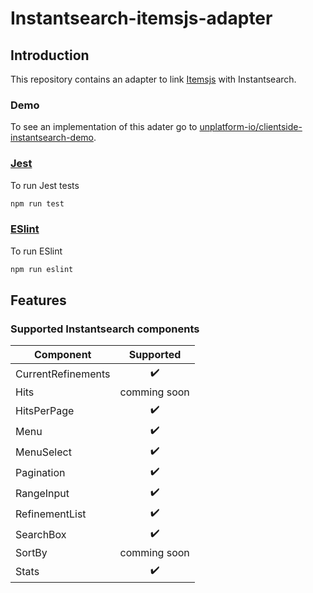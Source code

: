 # Instantsearch-itemsjs-adapter
## Introduction
This repository contains an adapter to link [Itemsjs](https://www.npmjs.com/package/itemsjs) with Instantsearch.

### Demo
To see an implementation of this adater go to [unplatform-io/clientside-instantsearch-demo](https://github.com/unplatform-io/clientside-instantsearch-demo).

### [Jest](https://jestjs.io/)
To run Jest tests
```bash
npm run test
```

### [ESlint](https://eslint.org/)
To run ESlint
```bash
npm run eslint
```

## Features
### Supported Instantsearch components
| Component | Supported |
| --- | :---: |
| CurrentRefinements | ✔️ |
| Hits | comming soon |
| HitsPerPage| ✔️ |
| Menu | ✔️ |
| MenuSelect | ✔️ |
| Pagination | ✔️ |
| RangeInput | ✔️ |
| RefinementList | ✔️ |
| SearchBox | ✔️ |
| SortBy | comming soon |
| Stats | ✔️ |
